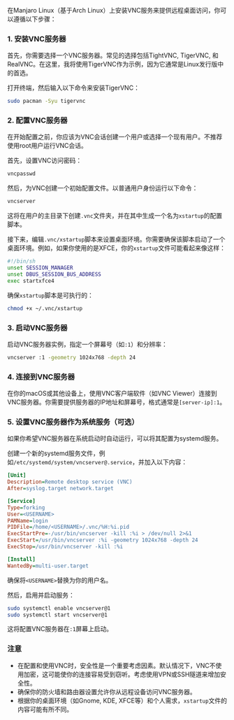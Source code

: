 
在Manjaro Linux（基于Arch Linux）上安装VNC服务来提供远程桌面访问，你可以遵循以下步骤：

### 1. 安装VNC服务器

首先，你需要选择一个VNC服务器。常见的选择包括TightVNC, TigerVNC, 和RealVNC。在这里，我将使用TigerVNC作为示例，因为它通常是Linux发行版中的首选。

打开终端，然后输入以下命令来安装TigerVNC：

```bash
sudo pacman -Syu tigervnc
```

### 2. 配置VNC服务器

在开始配置之前，你应该为VNC会话创建一个用户或选择一个现有用户。不推荐使用root用户运行VNC会话。

首先，设置VNC访问密码：

```bash
vncpasswd
```

然后，为VNC创建一个初始配置文件。以普通用户身份运行以下命令：

```bash
vncserver
```

这将在用户的主目录下创建`.vnc`文件夹，并在其中生成一个名为`xstartup`的配置脚本。

接下来，编辑`.vnc/xstartup`脚本来设置桌面环境。你需要确保该脚本启动了一个桌面环境。例如，如果你使用的是XFCE，你的`xstartup`文件可能看起来像这样：

```bash
#!/bin/sh
unset SESSION_MANAGER
unset DBUS_SESSION_BUS_ADDRESS
exec startxfce4
```

确保`xstartup`脚本是可执行的：

```bash
chmod +x ~/.vnc/xstartup
```

### 3. 启动VNC服务器

启动VNC服务器实例，指定一个屏幕号（如`:1`）和分辨率：

```bash
vncserver :1 -geometry 1024x768 -depth 24
```

### 4. 连接到VNC服务器

在你的macOS或其他设备上，使用VNC客户端软件（如VNC Viewer）连接到VNC服务器。你需要提供服务器的IP地址和屏幕号，格式通常是`[server-ip]:1`。

### 5. 设置VNC服务器作为系统服务（可选）

如果你希望VNC服务器在系统启动时自动运行，可以将其配置为systemd服务。

创建一个新的systemd服务文件，例如`/etc/systemd/system/vncserver@.service`，并加入以下内容：

```ini
[Unit]
Description=Remote desktop service (VNC)
After=syslog.target network.target

[Service]
Type=forking
User=<USERNAME>
PAMName=login
PIDFile=/home/<USERNAME>/.vnc/%H:%i.pid
ExecStartPre=-/usr/bin/vncserver -kill :%i > /dev/null 2>&1
ExecStart=/usr/bin/vncserver :%i -geometry 1024x768 -depth 24
ExecStop=/usr/bin/vncserver -kill :%i

[Install]
WantedBy=multi-user.target
```

确保将`<USERNAME>`替换为你的用户名。

然后，启用并启动服务：

```bash
sudo systemctl enable vncserver@1
sudo systemctl start vncserver@1
```

这将配置VNC服务器在`:1`屏幕上启动。

### 注意

- 在配置和使用VNC时，安全性是一个重要考虑因素。默认情况下，VNC不使用加密，这可能使你的连接容易受到窃听。考虑使用VPN或SSH隧道来增加安全性。
- 确保你的防火墙和路由器设置允许你从远程设备访问VNC服务器。
- 根据你的桌面环境（如Gnome, KDE, XFCE等）和个人需求，`xstartup`文件的内容可能有所不同。

